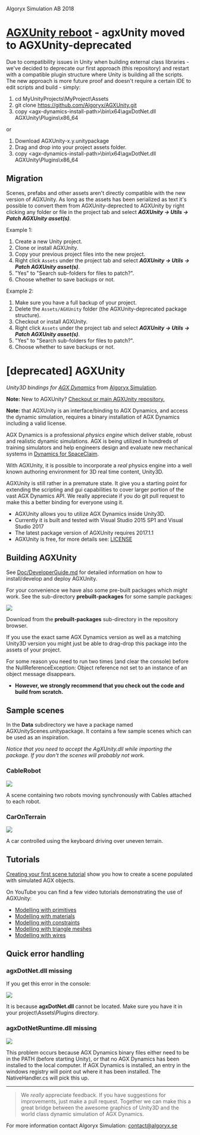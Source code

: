 Algoryx Simulation AB 2018

# [AGXUnity reboot](https://github.com/Algoryx/AGXUnity) - agxUnity moved to AGXUnity-deprecated
Due to compatibility issues in Unity when building external class libraries - we've decided to deprecate our first approach (this repository) and restart with a compatible plugin structure where Unity is building all the scripts. The new approach is more future proof and doesn't require a certain IDE to edit scripts and build - simply:

1. cd MyUnityProjects\MyProject\Assets
1. git clone https://github.com/Algoryx/AGXUnity.git
1. copy \<agx-dynamics-install-path\>\bin\x64\agxDotNet.dll AGXUnity\Plugins\x86_64

or

1. Download AGXUnity-x.y.unitypackage
1. Drag and drop into your project assets folder.
1. copy \<agx-dynamics-install-path\>\bin\x64\agxDotNet.dll AGXUnity\Plugins\x86_64

## Migration

Scenes, prefabs and other assets aren't directly compatible with the new version of AGXUnity. As long as the assets has been
serialized as text it's possible to convert them from AGXUnity-deprected to AGXUnity by right clicking any folder or file in
the project tab and select **_AGXUnity &rarr; Utils &rarr; Patch AGXUnity asset(s)_**.

Example 1:

1. Create a new Unity project.
1. Clone or install AGXUnity.
1. Copy your previous project files into the new project.
1. Right click `Assets` under the project tab and select **_AGXUnity &rarr; Utils &rarr; Patch AGXUnity asset(s)_**.
1. "Yes" to "Search sub-folders for files to patch?".
1. Choose whether to save backups or not.

Example 2:

1. Make sure you have a full backup of your project.
1. Delete the `Assets/AGXUnity` folder (the AGXUnity-deprecated package structure).
1. Checkout or install AGXUnity.
1. Right click `Assets` under the project tab and select **_AGXUnity &rarr; Utils &rarr; Patch AGXUnity asset(s)_**.
1. "Yes" to "Search sub-folders for files to patch?".
1. Choose whether to save backups or not.

# [deprecated] AGXUnity
*Unity3D bindings for [AGX Dynamics](http://www.algoryx.se/products/agx-dynamics/)* from [Algoryx Simulation](http://www.algoryx.se).

**Note:** New to AGXUnity? [Checkout or main AGXUnity repository.](https://github.com/Algoryx/AGXUnity)

**Note:** that AGXUnity is an interface/binding to AGX Dynamics, and access the dynamic simulation, requires a binary installation of AGX Dynamics including a valid  license.

AGX Dynamics is a professional *physics engine* which deliver stable, robust and realistic dynamic simulations. AGX is being utilized in hundreds of training simulators and help engineers design and evaluate new mechanical systems in [Dynamics for SpaceClaim](http://www.algoryx.se/products/dynamics-for-spaceclaim/).

With AGXUnity, it is possible to incorporate a *real* physics engine into a well known authoring environment for 3D real time content, Unity3D. 

AGXUnity is still rather in a premature state. It give you a starting point for extending the scripting and gui capabilities to cover larger portion of the vast AGX Dynamics API. We really appreciate if you do git pull request to make this a better binding for everyone using it. 

 
- AGXUnity allows you to utilize AGX Dynamics inside Unity3D.
- Currently it is built and tested with Visual Studio 2015 SP1 and Visual Studio 2017
- The latest package version of AGXUnity requires 2017.1.1
- AGXUnity is free, for more details see: [LICENSE](LICENSE)

## Building AGXUnity
See [Doc/DeveloperGuide.md](Doc/DeveloperGuide.md) for detailed information on how to install/develop and deploy AGXUnity.

For your convenience we have also some pre-built packages which *might* work. 
See the sub-directory **prebuilt-packages** for some sample packages:

![](Doc/prebuilt-package.png)

Download from the **prebuilt-packages** sub-directory in the repository browser. 

If you use the exact same AGX Dynamics version as well as a matching Unity3D version you might just be able to drag-drop this package into the assets of your project. 

For some reason you need to run two times (and clear the console) before the NullReferenceException: Object reference not set to an instance of an object message disappears.

- **However, we strongly recommend that you check out the code and build from scratch.**

## Sample scenes
In the **Data** subdirectory we have a package named AGXUnityScenes.unitypackage. It contains a few sample scenes which can be used as an inspiration. 

*Notice that you need to accept the AgXUnity.dll while importing the package. If you don't the scenes will probably not work.*

### CableRobot
![](Doc/CableRobot.png)

A scene containing two robots moving synchronously with Cables attached to each robot.

### CarOnTerrain
![](Doc/CarOnTerrain.png)

A car controlled using the keyboard driving over uneven terrain.

## Tutorials
[Creating your first scene tutorial](Doc/tutorial1/tutorial1.md) show you how to create a scene populated with simulated AGX objects.


On YouTube you can find a few video tutorials demonstrating the use of AGXUnity:

- [Modelling with primitives](https://youtu.be/1ddfgIwAd0U)
- [Modelling with materials](https://www.youtube.com/watch?v=bB6d8ZI8bt4)
- [Modelling with constraints](https://www.youtube.com/watch?v=dmlyozKuVlM)
- [Modelling with triangle meshes](https://www.youtube.com/watch?v=L2kRByHcT7g)
- [Modelling with wires](https://www.youtube.com/watch?v=Accpit3LmIA)


## Quick error handling

### agxDotNet.dll missing
If you get this error in the console:

![](Doc/error-loading-agxDotNet.png)

It is because **agxDotNet.dll** cannot be located. Make sure you have it in your project\Assets\Plugins directory.


### agxDotNetRuntime.dll missing

![](Doc/error-loading-agxDotNetRuntime.png)

This problem occurs because AGX Dynamics binary files either need to be in the PATH (before starting Unity), or that no AGX Dynamics has been installed to the local computer. If AGX Dynamics is installed, an entry in the windows registry will point out where it has been installed. The NativeHandler.cs will pick this up.

--------------------------------------
> 
> We *really* appreciate feedback. If you have suggestions for improvements, just make a pull request. Together we can make this a great bridge between the awesome graphics of Unity3D and the world class dynamic simulation of AGX Dynamics.


For more information contact Algoryx Simulation: [contact@algoryx.se](mailto:contact@algoryx.se)
